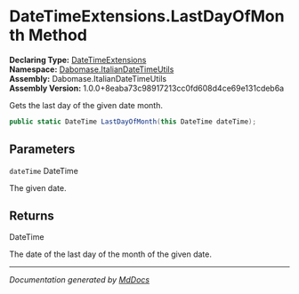 ﻿<!--  
  <auto-generated>   
    The contents of this file were generated by a tool.  
    Changes to this file may be list if the file is regenerated  
  </auto-generated>   
-->

# DateTimeExtensions.LastDayOfMonth Method

**Declaring Type:** [DateTimeExtensions](../index.md)  
**Namespace:** [Dabomase.ItalianDateTimeUtils](../../index.md)  
**Assembly:** Dabomase.ItalianDateTimeUtils  
**Assembly Version:** 1.0.0+8eaba73c98917213cc0fd608d4ce69e131cdeb6a

Gets the last day of the given date month.

```csharp
public static DateTime LastDayOfMonth(this DateTime dateTime);
```

## Parameters

`dateTime`  DateTime

The given date.

## Returns

DateTime

The date of the last day of the month of the given date.

___

*Documentation generated by [MdDocs](https://github.com/ap0llo/mddocs)*

